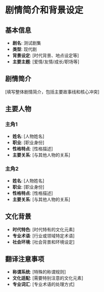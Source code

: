 # 剧情简介和背景设定

## 基本信息

- **剧名**: 测试剧集
- **类型**: 现代剧
- **背景设定**: [时代背景、地点设定等]
- **主要主题**: [爱情/友情/成长/职场等]

## 剧情简介

[填写整体剧情简介，包括主要故事线和核心冲突]

## 主要人物

### 主角1
- **姓名**: [人物姓名]
- **职业**: [职业身份]
- **性格特点**: [性格描述]
- **主要关系**: [与其他人物的关系]

### 主角2
- **姓名**: [人物姓名]
- **职业**: [职业身份]
- **性格特点**: [性格描述]
- **主要关系**: [与其他人物的关系]

## 文化背景

- **时代特色**: [时代特有的文化元素]
- **专业术语**: [行业或领域特定术语]
- **社会环境**: [社会背景和环境设定]

## 翻译注意事项

- **称谓系统**: [特殊的称谓规则]
- **文化适配**: [需要特别注意的文化元素]
- **专业词汇**: [专业术语的处理方式]